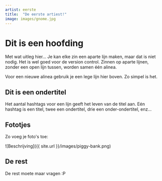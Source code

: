 ```yaml
---
artist: eerste
title:  "De eerste artiest!"
image: images/gnome.jpg
---
```


# Dit is een hoofding

Met wat uitleg hier...
Je kan elke zin een aparte lijn maken, maar dat is niet nodig. Het is wel goed voor de version control.
Zinnen op aparte lijnen, zonder een open lijn tussen, worden samen één alinea.

Voor een nieuwe alinea gebruik je een lege lijn hier boven.
Zo simpel is het.

## Dit is een ondertitel

Het aantal hashtags voor een lijn geeft het leven van de titel aan.
Eén hashtag is een titel, twee een ondertitel, drie een onder-ondertitel, enz...

## Fototjes

Zo voeg je foto's toe:

![Beschrijving]({{ site.url }}/images/piggy-bank.png)

## De rest

De rest moete maar vragen :P
